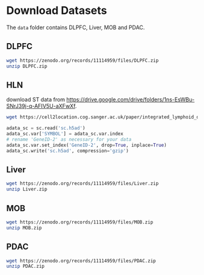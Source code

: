 # Download Datasets

The `data` folder contains DLPFC, Liver, MOB and PDAC.

## DLPFC
```bash
wget https://zenodo.org/records/11114959/files/DLPFC.zip
unzip DLPFC.zip
```
## HLN
download ST data from https://drive.google.com/drive/folders/1ns-EsWBu-SNrJ39j-q-AFIV5U-aXFwXf.
```bash
wget https://cell2location.cog.sanger.ac.uk/paper/integrated_lymphoid_organ_scrna/RegressionNBV4Torch_57covariates_73260cells_10237genes/sc.h5ad
```
```python
adata_sc = sc.read('sc.h5ad')
adata_sc.var['SYMBOL'] = adata_sc.var.index
# rename 'GeneID-2' as necessary for your data
adata_sc.var.set_index('GeneID-2', drop=True, inplace=True)
adata_sc.write('sc.h5ad', compression='gzip')
```
## Liver
```bash
wget https://zenodo.org/records/11114959/files/Liver.zip
unzip Liver.zip
```
## MOB
```bash
wget https://zenodo.org/records/11114959/files/MOB.zip
unzip MOB.zip
```
## PDAC
```bash
wget https://zenodo.org/records/11114959/files/PDAC.zip
unzip PDAC.zip
```